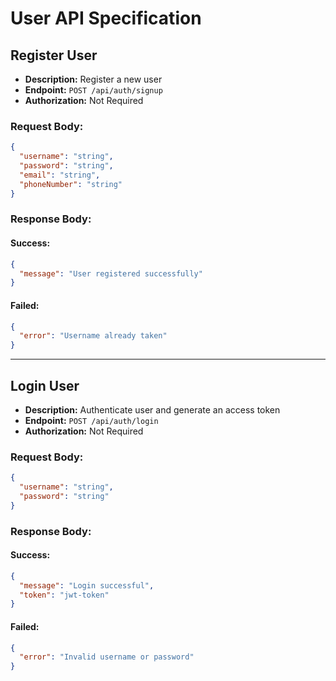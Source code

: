 # User API Specification

## Register User
- **Description:** Register a new user
- **Endpoint:** `POST /api/auth/signup`
- **Authorization:** Not Required

### Request Body:
```json
{
  "username": "string",
  "password": "string",
  "email": "string",
  "phoneNumber": "string"
}
```

### Response Body:
#### Success:
```json
{
  "message": "User registered successfully"
}
```
#### Failed:
```json
{
  "error": "Username already taken"
}
```

---

## Login User
- **Description:** Authenticate user and generate an access token
- **Endpoint:** `POST /api/auth/login`
- **Authorization:** Not Required

### Request Body:
```json
{
  "username": "string",
  "password": "string"
}
```

### Response Body:

#### Success:
```json
{
  "message": "Login successful",
  "token": "jwt-token"
}
```

#### Failed:
```json
{
  "error": "Invalid username or password"
}
```
